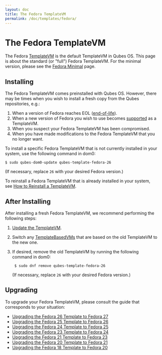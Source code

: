 ```yaml
---
layout: doc
title: The Fedora TemplateVM
permalink: /doc/templates/fedora/
---
```


The Fedora TemplateVM
=====================

The Fedora [TemplateVM] is the default TemplateVM in Qubes OS.
This page is about the standard (or "full") Fedora TemplateVM.
For the minimal version, please see the [Fedora Minimal] page.

Installing
----------

The Fedora TemplateVM comes preinstalled with Qubes OS.
However, there may be times when you wish to install a fresh copy from the Qubes repositories, e.g.:

1. When a version of Fedora reaches EOL ([end-of-life]).
2. When a new version of Fedora you wish to use becomes [supported] as a TemplateVM.
3. When you suspect your Fedora TemplateVM has been compromised.
4. When you have made modifications to the Fedora TemplateVM that you no longer want.

To install a specific Fedora TemplateVM that is not currently installed in your system, use the following command in dom0:

    $ sudo qubes-dom0-update qubes-template-fedora-26

(If necessary, replace `26` with your desired Fedora version.)

To reinstall a Fedora TemplateVM that is already installed in your system, see [How to Reinstall a TemplateVM].


After Installing
----------------

After installing a fresh Fedora TemplateVM, we recommend performing the following steps:

1. [Update the TemplateVM].
2. Switch any [TemplateBasedVMs] that are based on the old TemplateVM to the new one.
3. If desired, remove the old TemplateVM by running the following command in dom0:

        $ sudo dnf remove qubes-template-fedora-26

   (If necessary, replace `26` with your desired Fedora version.)


Upgrading
---------

To upgrade your Fedora TemplateVM, please consult the guide that corresponds to your situation:

 * [Upgrading the Fedora 26 Template to Fedora 27](/doc/template/fedora/upgrade-26-to-27/)
 * [Upgrading the Fedora 25 Template to Fedora 26](/doc/template/fedora/upgrade-25-to-26/)
 * [Upgrading the Fedora 24 Template to Fedora 25](/doc/template/fedora/upgrade-24-to-25/)
 * [Upgrading the Fedora 23 Template to Fedora 24](/doc/template/fedora/upgrade-23-to-24/)
 * [Upgrading the Fedora 21 Template to Fedora 23](/doc/template/fedora/upgrade-21-to-23/)
 * [Upgrading the Fedora 20 Template to Fedora 21](/doc/template/fedora/upgrade-20-to-21/)
 * [Upgrading the Fedora 18 Template to Fedora 20](/doc/template/fedora/upgrade-18-to-20/)


[TemplateVM]: /doc/templates/
[Fedora Minimal]: /doc/templates/fedora-minimal/
[end-of-life]: https://fedoraproject.org/wiki/Fedora_Release_Life_Cycle#Maintenance_Schedule
[supported]: /doc/supported-versions/#templatevms
[How to Reinstall a TemplateVM]: /doc/reinstall-template/
[Update the TemplateVM]: /doc/software-update-vm/
[TemplateBasedVMs]: /doc/glossary/#templatebasedvm
[remove the old TemplateVM]: /doc/templates/#important-notes

